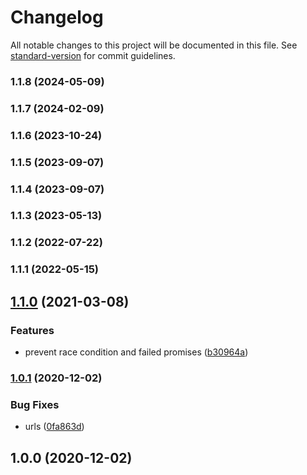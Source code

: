 # Changelog

All notable changes to this project will be documented in this file. See [standard-version](https://github.com/conventional-changelog/standard-version) for commit guidelines.

### 1.1.8 (2024-05-09)

### 1.1.7 (2024-02-09)

### 1.1.6 (2023-10-24)

### 1.1.5 (2023-09-07)

### 1.1.4 (2023-09-07)

### 1.1.3 (2023-05-13)

### 1.1.2 (2022-07-22)

### 1.1.1 (2022-05-15)

## [1.1.0](https://github.com/microlinkhq/async-memoize-one/compare/v1.0.1...v1.1.0) (2021-03-08)


### Features

* prevent race condition and failed promises ([b30964a](https://github.com/microlinkhq/async-memoize-one/commit/b30964ae4c13542f82984f91d783edba2efc0d80))

### [1.0.1](https://github.com/microlinkhq/async-memoize-one/compare/v1.0.0...v1.0.1) (2020-12-02)


### Bug Fixes

* urls ([0fa863d](https://github.com/microlinkhq/async-memoize-one/commit/0fa863dc216d950bc478f1a534afcfa5b99ac37c))

## 1.0.0 (2020-12-02)
